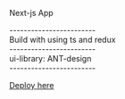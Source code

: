 Next-js App

<p></p>
<p></p>
<p><p>
------------------------
<br>
Build with using ts and redux
<br>
------------------------
<br>
ui-library: ANT-design
<br>
------------------------
<br>
<p></p>
<p></p>
<p><p>
<a href="https://next-js-form-seven.vercel.app/">Deploy here</a>
<p><p>
